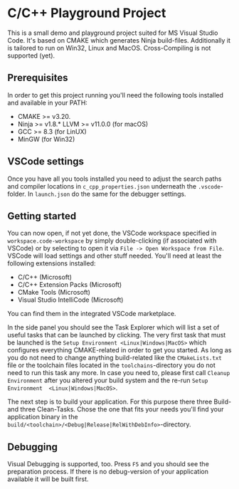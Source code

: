 
# C/C++ Playground Project

This is a small demo and playground project suited for MS Visual Studio Code. It's based on CMAKE which generates Ninja build-files.
Additionally it is tailored to run on Win32, Linux and MacOS. Cross-Compiling is not supported (yet).

## Prerequisites

In order to get this project running you'll need the following tools installed and available in your PATH:

* CMAKE >= v3.20.
* Ninja >= v1.8.* LLVM >= v11.0.0 (for macOS)
* GCC >= 8.3 (for LinUX)
* MinGW (for Win32)

## VSCode settings

Once you have all you tools installed you need to adjust the search paths and compiler locations in `c_cpp_properties.json` underneath the `.vscode`-folder. In `launch.json` do the same for the debugger settings.

## Getting started

You can now open, if not yet done, the VSCode workspace specified in `workspace.code-workspace` by simply double-clicking (if associated with VSCode) or by selecting to open it via `File -> Open Workspace from File`. VSCode will load settings and other stuff needed. You'll need at least the following extensions installed:

* C/C++ (Microsoft)
* C/C++ Extension Packs (Microsoft)
* CMake Tools (Microsoft)
* Visual Studio IntelliCode (Microsoft)

You can find them in the integrated VSCode marketplace.

In the side panel you should see the Task Explorer which will list a set of useful tasks that can be launched by clicking. The very first task that must be launched is the `Setup Environment <Linux|Windows|MacOS>` which configures everything CMAKE-related in order to get you started. As long as you do not need to change anything build-related like the `CMakeLists.txt` file or the toolchain files located in the `toolchains`-directory you do not need to run this task any more. In case you need to, please first call `Cleanup Environment` after you altered your build system and the re-run `Setup Environment  <Linux|Windows|MacOS>`.

The next step is to build your application. For this purpose there three Build- and three Clean-Tasks. Chose the one that fits your needs you'll find your application binary in the
`build/<toolchain>/<Debug|Release|RelWithDebInfo>`-directory.

## Debugging

Visual Debugging is supported, too. Press `F5` and you should see the preparation process. If there is no debug-version of your application available it will be built first.
